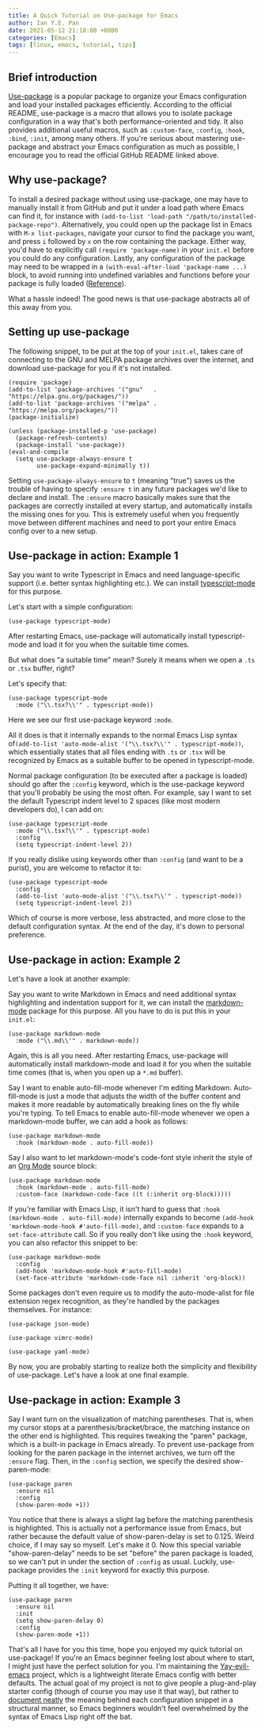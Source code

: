 ```yaml
---
title: A Quick Tutorial on Use-package for Emacs
author: Ian Y.E. Pan
date: 2021-05-12 21:18:00 +0800
categories: [Emacs]
tags: [linux, emacs, tutorial, tips]
---
```


## Brief introduction

[Use-package](https://github.com/jwiegley/use-package) is a popular
package to organize your Emacs configuration and load your installed
packages efficiently. According to the official README, use-package is
a macro that allows you to isolate package configuration in a way
that's both performance-oriented and tidy. It also provides additional
useful macros, such as `:custom-face`, `:config`, `:hook`, `:bind`,
`:init`, among many others. If you're serious about mastering
use-package and abstract your Emacs configuration as much as possible,
I encourage you to read the official GitHub README linked above.

## Why use-package?

To install a desired package without using use-package, one may have
to manually install it from GitHub and put it under a load path where
Emacs can find it, for instance with `(add-to-list 'load-path
"/path/to/installed-package-repo")`. Alternatively, you could open up
the package list in Emacs with `M-x list-packages`, navigate your
cursor to find the package you want, and press `i` followed by `x` on
the row containing the package. Either way, you'd have to explicitly
call `(require 'package-name)` in your `init.el` before you could do
any configuration. Lastly, any configuration of the package may need
to be wrapped in a `(with-eval-after-load 'package-name ...)` block,
to avoid running into undefined variables and functions before your
package is fully loaded
([Reference](https://www.emacswiki.org/emacs/InstallingPackages#h5o-7)).

What a hassle indeed! The good news is that use-package abstracts all
of this away from you.

## Setting up use-package

The following snippet, to be put at the top of your `init.el`, takes
care of connecting to the GNU and MELPA package archives over the
internet, and download use-package for you if it's not
installed.
```emacs-lisp
(require 'package)
(add-to-list 'package-archives '("gnu"   . "https://elpa.gnu.org/packages/"))
(add-to-list 'package-archives '("melpa" . "https://melpa.org/packages/"))
(package-initialize)

(unless (package-installed-p 'use-package)
  (package-refresh-contents)
  (package-install 'use-package))
(eval-and-compile
  (setq use-package-always-ensure t
        use-package-expand-minimally t))
```

Setting `use-package-always-ensure` to `t` (meaning "true") saves
us the trouble of having to specify `:ensure t` in any future packages
we'd like to declare and install. The `:ensure` macro basically makes
sure that the packages are correctly installed at every startup, and
automatically installs the missing ones for you. This is extremely
useful when you frequently move between different machines and need to
port your entire Emacs config over to a new setup.

## Use-package in action: Example 1


Say you want to write Typescript in Emacs and need language-specific
support (i.e. better syntax highlighting etc.). We can install
[typescript-mode](https://github.com/emacs-typescript/typescript.el/tree/1043025d42602d560949955410d3afa2562130ee) for this purpose.

Let's start with a simple configuration:

```emacs-lisp
(use-package typescript-mode)
```
After restarting Emacs,
use-package will automatically install typescript-mode and load it for
you when the suitable time comes.

But what does "a suitable time" mean? Surely it means when we open a
`.ts` or `.tsx` buffer, right?

Let's specify that:

```emacs-lisp
(use-package typescript-mode
  :mode ("\\.tsx?\\'" . typescript-mode))
```

Here we see our first use-package keyword `:mode`.

All it does is that it internally expands to the normal Emacs Lisp
syntax of`(add-to-list 'auto-mode-alist '("\\.tsx?\\'"
. typescript-mode))`, which essentially states that all files ending
with `.ts` or `.tsx` will be recognized by Emacs as a suitable buffer
to be opened in typescript-mode.

Normal package configuration (to be executed after a package is
loaded) should go after the `:config` keyword, which is the
use-package keyword that you'll probably be using the most often. For
example, say I want to set the default Typescript indent level to 2
spaces (like most modern developers do), I can add on:

```emacs-lisp
(use-package typescript-mode
  :mode ("\\.tsx?\\'" . typescript-mode)
  :config
  (setq typescript-indent-level 2))
```
If you really dislike using keywords other than `:config` (and want to
be a purist), you are welcome to refactor it to:
```emacs-lisp
(use-package typescript-mode
  :config
  (add-to-list 'auto-mode-alist '("\\.tsx?\\'" . typescript-mode))
  (setq typescript-indent-level 2))
```

Which of course is more verbose, less abstracted, and more close to
the default configuration syntax. At the end of the day, it's down to
personal preference.

## Use-package in action: Example 2

Let's have a look at another example:

Say you want to write Markdown in Emacs and need additional syntax
highlighting and indentation support for it, we can install the
[markdown-mode](https://github.com/jrblevin/markdown-mode) package for
this purpose. All you have to do is put this in your `init.el`:

```emacs-lisp
(use-package markdown-mode
  :mode ("\\.md\\'" . markdown-mode))
```

Again, this is all you need. After restarting Emacs,
use-package will automatically install markdown-mode and load it for
you when the suitable time comes (that is, when you open up a `*.md` buffer).

Say I want to enable auto-fill-mode whenever I'm editing
Markdown. Auto-fill-mode is just a mode that adjusts the width of the
buffer content and makes it more readable by automatically breaking
lines on the fly while you're typing. To tell Emacs to enable
auto-fill-mode whenever we open a markdown-mode buffer, we can add a
hook as follows:

```emacs-lisp
(use-package markdown-mode
  :hook (markdown-mode . auto-fill-mode))
```

Say I also want to let markdown-mode's code-font style inherit the
style of an [Org Mode](https://orgmode.org/features.html) source
block:


```emacs-lisp
(use-package markdown-mode
  :hook (markdown-mode . auto-fill-mode)
  :custom-face (markdown-code-face ((t (:inherit org-block)))))
```

If you're familiar with Emacs Lisp, it isn't hard to guess that `:hook
(markdown-mode . auto-fill-mode)` internally expands to become
`(add-hook 'markdown-mode-hook
#'auto-fill-mode)`, and `:custom-face` expands to a `set-face-attribute`
call. So if you really don't like using the `:hook` keyword, you can
also refactor this snippet to be:

```emacs-lisp
(use-package markdown-mode
  :config
  (add-hook 'markdown-mode-hook #'auto-fill-mode)
  (set-face-attribute 'markdown-code-face nil :inherit 'org-block))
```

Some packages don't even require us to modify the auto-mode-alist for
file extension regex recognition, as they're handled by the packages
themselves. For instance:

```emacs-lisp
(use-package json-mode)

(use-package vimrc-mode)

(use-package yaml-mode)
```

By now, you are probably starting to realize both the simplicity and
flexibility of use-package. Let's have a look at one final example.

## Use-package in action: Example 3

Say I want turn on the visualization of matching parentheses. That is,
when my cursor stops at a parenthesis/bracket/brace, the matching
instance on the other end is highlighted. This requires tweaking the
"paren" package, which is a built-in package in Emacs already. To
prevent use-package from looking for the paren package in the internet
archives, we turn off the `:ensure` flag. Then, in the `:config`
section, we specify the desired show-paren-mode:

```emacs-lisp
(use-package paren
  :ensure nil
  :config
  (show-paren-mode +1))
```

You notice that there is always a slight lag before the matching
parenthesis is highlighted. This is actually not a performance issue
from Emacs, but rather because the default value of show-paren-delay
is set to 0.125. Weird choice, if I may say so myself. Let's make
it 0. Now this special variable "show-paren-delay" needs to be set
"before" the paren package is loaded, so we can't put in under the
section of `:config` as usual. Luckily, use-package provides the
`:init` keyword for exactly this purpose.

Putting it all together, we have:

```emacs-lisp
(use-package paren
  :ensure nil
  :init
  (setq show-paren-delay 0)
  :config
  (show-paren-mode +1))
```

That's all I have for you this time, hope you enjoyed my quick
tutorial on use-package! If you're an Emacs beginner feeling lost
about where to start, I might just have the perfect solution for
you. I'm maintaining the
[Yay-evil-emacs](https://github.com/ianpan870102/yay-evil-emacs)
project, which is a lightweight literate Emacs config with better
defaults. The actual goal of my project is not to give people a
plug-and-play starter config (though of course you may use it that
way), but rather to [document
neatly](https://github.com/ianpan870102/yay-evil-emacs/blob/master/config.org)
the meaning behind each configuration snippet in a structural manner,
so Emacs beginners wouldn't feel overwhelmed by the syntax of Emacs
Lisp right off the bat.

